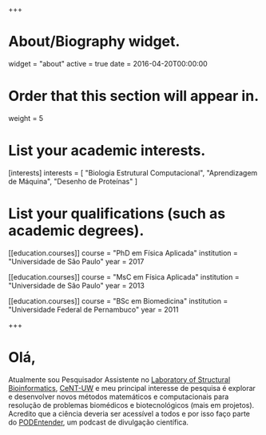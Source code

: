 +++
# About/Biography widget.
widget = "about"
active = true
date = 2016-04-20T00:00:00

# Order that this section will appear in.
weight = 5

# List your academic interests.
[interests]
  interests = [
    "Biologia Estrutural Computacional",
    "Aprendizagem de Máquina",
    "Desenho de Proteínas"
  ]

# List your qualifications (such as academic degrees).
[[education.courses]]
  course = "PhD em Física Aplicada"
  institution = "Universidade de São Paulo"
  year = 2017

[[education.courses]]
  course = "MsC em Física Aplicada"
  institution = "Universidade de São Paulo"
  year = 2013

[[education.courses]]
  course = "BSc em Biomedicina"
  institution = "Universidade Federal de Pernambuco"
  year = 2011

+++

# Olá,

Atualmente sou Pesquisador Assistente no [Laboratory of Structural Bioinformatics](https://lbs.cent.uw.edu.pl/), [CeNT-UW](https://cent.uw.edu.pl/en/) e meu principal interesse de pesquisa é explorar e desenvolver novos métodos matemáticos e computacionais para resolução de problemas biomédicos e biotecnológicos (mais em projetos). Acredito que a ciência deveria ser acessível a todos e por isso faço parte do [PODEntender](https://podentender.com/), um podcast de divulgação científica.
